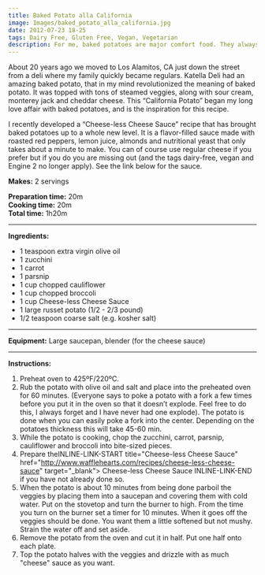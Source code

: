 ```yaml
---
title: Baked Potato alla California
image: Images/baked_potato_alla_california.jpg
date: 2012-07-23 18-25
tags: Dairy Free, Gluten Free, Vegan, Vegetarian
description: For me, baked potatoes are major comfort food. They always hit the spot and fill me up. This veggie-topped baked potato incorporates a variety of fresh, nutrient-rich produce which makes a great dinner any night of the week.
---
```

About 20 years ago we moved to Los Alamitos, CA just down the street from a deli where my family quickly became regulars. Katella Deli had an amazing baked potato, that in my mind revolutionized the meaning of baked potato. It was topped with tons of steamed veggies, along with sour cream, monterey jack and cheddar cheese. This “California Potato” began my long love affair with baked potatoes, and is the inspiration for this recipe.

I recently developed a “Cheese-less Cheese Sauce” recipe that has brought baked potatoes up to a whole new level. It is a flavor-filled sauce made with roasted red peppers, lemon juice, almonds and nutritional yeast that only takes about a minute to make. You can of course use regular cheese if you prefer but if you do you are missing out (and the tags dairy-free, vegan and Engine 2 no longer apply). See the link below for the sauce. 


**Makes:** 2 servings

**Preparation time:** 20m  
**Cooking time:** 20m  
**Total time:** 1h20m

---

**Ingredients:**

- 1 teaspoon extra virgin olive oil
- 1  zucchini
- 1 carrot
- 1 parsnip
- 1 cup chopped cauliflower
- 1 cup chopped broccoli
- 1  cup Cheese-less Cheese Sauce
- 1 large russet potato (1/2 - 2/3 pound)
- 1/2 teaspoon coarse salt (e.g. kosher salt)


---

**Equipment:** Large saucepan, blender (for the cheese sauce)

---

**Instructions:**

1. Preheat oven to 425ºF/220ºC.
1. Rub the potato with olive oil and salt and place into the preheated oven for 60 minutes. (Everyone says to poke a potato with a fork a few times before you put it in the oven so that it doesn’t explode. Feel free to do this, I always forget and I have never had one explode). The potato is done when you can easily poke a fork into the center. Depending on the potatoes thickness this will take 45-60 min.
1. While the potato is cooking, chop the zucchini, carrot, parsnip, cauliflower and broccoli into bite-sized pieces. 
1. Prepare theINLINE-LINK-START title="Cheese-less Cheese Sauce" href="http://www.wafflehearts.com/recipes/cheese-less-cheese-sauce" target="_blank"> Cheese-less Cheese Sauce INLINE-LINK-END if you have not already done so.
1. When the potato is about 10 minutes from being done parboil the veggies by placing them into a saucepan and covering them with cold water. Put on the stovetop and turn the burner to high. From the time you turn on the burner set a timer for 10 minutes. When it goes off the veggies should be done. You want them a little softened but not mushy. Strain the water off and set aside.
1. Remove the potato from the oven and cut it in half. Put one half onto each plate. 
1. Top the potato halves with the veggies and drizzle with as much "cheese" sauce as you want. 

